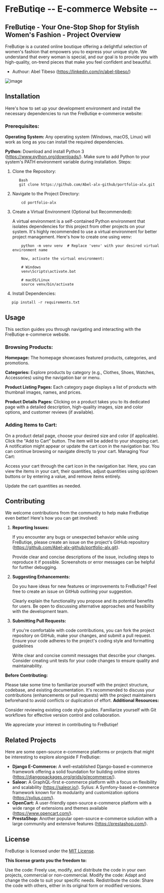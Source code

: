 # FreButiqe -- E-commerce Website --

## FreButiqe - Your One-Stop Shop for Stylish Women's Fashion - Project Overview

<p>FreButiqe is a curated online boutique offering a delightful selection of women's fashion that empowers you to express your unique style. We understand that every woman is special, and our goal is to provide you with high-quality, on-trend pieces that make you feel confident and beautiful. </p>

- Authour: Abel Tibeso (https://linkedin.com/in/abel-tibeso/)
  
![image](https://github.com/Abel-alx-github/portfolio-alx/assets/138770113/6d6a0d11-d89d-47f8-a9ac-6dcbec31829f)

## Installation

Here's how to set up your development environment and install the necessary dependencies to run the FreButiqe e-commerce website:

### Prerequisites:

**Operating System:** Any operating system (Windows, macOS, Linux) will work as long as you can install the required dependencies.

**Python:** Download and install Python 3 (https://www.python.org/downloads/). Make sure to add Python to your system's PATH environment variable during installation.
Steps:

1. Clone the Repository:
   ``` clone
      Bash
      git clone https://github.com/Abel-alx-github/portfolio-alx.git

2. Navigate to the Project Directory:
   ``` cd to folder
       cd portfolio-alx

3. Create a Virtual Environment (Optional but Recommended):

   A virtual environment is a self-contained Python environment that isolates dependencies for this project from 
   other projects on your system. It's highly recommended to use a virtual environment for better project 
   management. Here's how to create one using venv:
   ``` create venv
       python -m venv venv  # Replace 'venv' with your desired virtual environment name

       Now, activate the virtual environment:

       # Windows
       venv\Scripts\activate.bat

       # macOS/Linux
       source venv/bin/activate
   ```
 4. Install Dependencies:

   ``` 
      pip install -r requirements.txt
  ```

## Usage
   This section guides you through navigating and interacting with the FreButiqe e-commerce website.

### Browsing Products:

**Homepage:** The homepage showcases featured products, categories, and promotions.

**Categories:** Explore products by category (e.g., Clothes, Shoes, Watches, Accessories) using the navigation bar or menu.

**Product Listing Pages:** Each category page displays a list of products with thumbnail images, names, and prices. 

**Product Details Pages:** Clicking on a product takes you to its dedicated page with a detailed description, high-quality images, size and color options, and customer reviews (if available).

### Adding Items to Cart:

   On a product detail page, choose your desired size and color (if applicable).
   Click the "Add to Cart" button.
   The item will be added to your shopping cart. A notification might appear or update the cart icon in the 
   navigation bar.
   You can continue browsing or navigate directly to your cart.
   Managing Your Cart:

   Access your cart through the cart icon in the navigation bar.
   Here, you can view the items in your cart, their quantities, adjust quantities using up/down buttons or by 
   entering a value, and remove items entirely.
   
   Update the cart quantities as needed.



## Contributing
   We welcome contributions from the community to help make FreButiqe even better! Here's how you can get involved:

1. **Reporting Issues:**

   If you encounter any bugs or unexpected behavior while using FreButiqe, please create an issue on the project's 
   GitHub repository (https://github.com/Abel-alx-github/portfolio-alx.git).

   Provide clear and concise descriptions of the issue, including steps to reproduce it if possible. Screenshots or 
   error messages can be helpful for further debugging.

2. **Suggesting Enhancements:**

   Do you have ideas for new features or improvements to FreButiqe? Feel free to create an issue on GitHub 
   outlining your suggestion.
   
   Clearly explain the functionality you propose and its potential benefits for users.
   Be open to discussing alternative approaches and feasibility with the development team.

3. **Submitting Pull Requests:**

   If you're comfortable with code contributions, you can fork the project repository on GitHub, make your changes, 
   and submit a pull request.
   Ensure your code adheres to the project's coding style and formatting guidelines
   
   Write clear and concise commit messages that describe your changes.
   Consider creating unit tests for your code changes to ensure quality and maintainability.

**Before Contributing:**

   Please take some time to familiarize yourself with the project structure, codebase, and existing documentation.
   It's recommended to discuss your contributions (enhancements or pull requests) with the project maintainers 
   beforehand to avoid conflicts or duplication of effort.
 **Additional Resources:**

   Consider reviewing existing code style guides.
   Familiarize yourself with Git workflows for effective version control and collaboration.
   
   We appreciate your interest in contributing to FreButiqe!


## Related Projects
   Here are some open-source e-commerce platforms or projects that might be interesting to explore alongside F 
   FreButiqe:

   - **Django E-Commerce:** A well-established Django-based e-commerce framework offering a solid foundation for building 
                   online stores (https://djangopackages.org/grids/g/ecommerce/).
   - **Saleor:** A GraphQL-first e-commerce platform with a focus on flexibility and scalability (https://saleor.io/).
               Sylius: A Symfony-based e-commerce framework known for its modularity and customization options 
               (https://sylius.com/).
   - **OpenCart:** A user-friendly open-source e-commerce platform with a wide range of extensions and themes 
                 available (https://www.opencart.com/).
   - **PrestaShop:** Another popular open-source e-commerce solution with a large community and extensive features 
                   (https://prestashop.com/).
   
  
## License
   FreButiqe is licensed under the [MIT License](/LICENSE). 
    
   **This license grants you the freedom to:**
    
   Use the code: Freely use, modify, and distribute the code in your own projects, commercial or non-commercial.
   Modify the code: Adapt and change the code to suit your specific needs.
   Redistribute the code: Share the code with others, either in its original form or modified versions.

